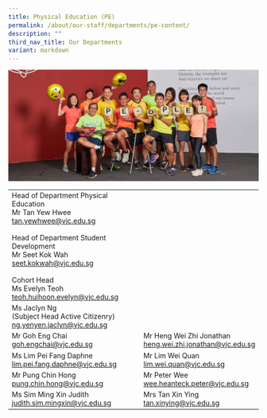 ```yaml
---
title: Physical Education (PE)
permalink: /about/our-staff/departments/pe-content/
description: ""
third_nav_title: Our Departments
variant: markdown
---
```

![](/images/d-pe-1024x455.jpg)


|  |  | 
| -------- | -------- |
Head of Department Physical Education<br>Mr Tan Yew Hwee<br>[tan.yewhwee@vjc.edu.sg](mailto:tan.yewhwee@vjc.edu.sg)<br><br>Head of Department Student Development<br>Mr Seet Kok Wah<br>[seet.kokwah@vjc.edu.sg](mailto:seet.kokwah@vjc.edu.sg)<br><br>Cohort Head<br>Ms Evelyn Teoh<br>[teoh.huihoon.evelyn@vjc.edu.sg](mailto:teoh.huihoon.evelyn@vjc.edu.sg) ||
Ms Jaclyn Ng<br>(Subject Head Active Citizenry)<br>[ng.yenyen.jaclyn@vjc.edu.sg](mailto:ng.yenyen.jaclyn@vjc.edu.sg)|
|Mr Goh Eng Chai<br>[goh.engchai@vjc.edu.sg](mailto:goh.engchai@vjc.edu.sg)| Mr Heng Wei Zhi Jonathan<br>[heng.wei.zhi.jonathan@vjc.edu.sg](mailto:heng.wei.zhi.jonathan@vjc.edu.sg)|
|Ms Lim Pei Fang Daphne<br>[lim.pei.fang.daphne@vjc.edu.sg](mailto:lim.pei.fang.daphne@vjc.edu.sg)| Mr Lim Wei Quan<br>[lim.wei.quan@vjc.edu.sg](mailto:lim.wei.quan@vjc.edu.sg)|
|Mr Pung Chin Hong<br>[pung.chin.hong@vjc.edu.sg](mailto:pung.chin.hong@vjc.edu.sg)| Mr Peter Wee<br>[wee.heanteck.peter@vjc.edu.sg](mailto:wee.heanteck.peter@vjc.edu.sg)|
|Ms Sim Ming Xin Judith<br>[judith.sim.mingxin@vjc.edu.sg](mailto:judith.sim.mingxin@vjc.edu.sg)|Mrs Tan Xin Ying<br>[tan.xinying@vjc.edu.sg](mailto:tan.xinying@vjc.edu.sg)|